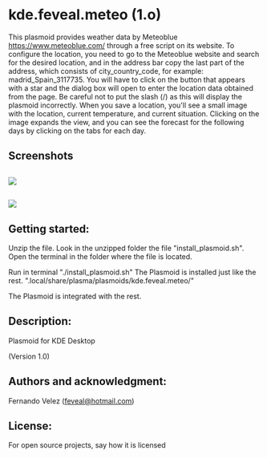 # kde.feveal.meteo (1.o)

This plasmoid provides weather data by Meteoblue <https://www.meteoblue.com/> through a free script on its website.
To configure the location, you need to go to the Meteoblue website and search for the desired location, and in the address bar copy the last part of the address, which consists of city_country_code, for example: madrid_Spain_3117735. You will have to click on the button that appears with a star and the dialog box will open to enter the location data obtained from the page.
Be careful not to put the slash (/) as this will display the plasmoid incorrectly.
When you save a location, you'll see a small image with the location, current temperature, and current situation. Clicking on the image expands the view, and you can see the forecast for the following days by clicking on the tabs for each day.


## Screenshots
![](https://www.opencode.net/feveal/kde-feveal-meteo/-/raw/main/Screenshot_meteoblue_1.png)
-
![](https://www.opencode.net/feveal/kde-feveal-meteo/-/raw/main/Screenshot_meteoblue_2.png)
-

## Getting started:
Unzip the file. Look in the unzipped folder the file "install_plasmoid.sh". Open the terminal in the folder where the file is located.

Run in terminal "./install_plasmoid.sh"
The Plasmoid is installed just like the rest. ".local/share/plasma/plasmoids/kde.feveal.meteo/"

The Plasmoid is integrated  with the rest.

## Description:
Plasmoid for KDE Desktop

(Version 1.0)

## Authors and acknowledgment:
Fernando Velez (feveal@hotmail.com)

## License:
For open source projects, say how it is licensed

